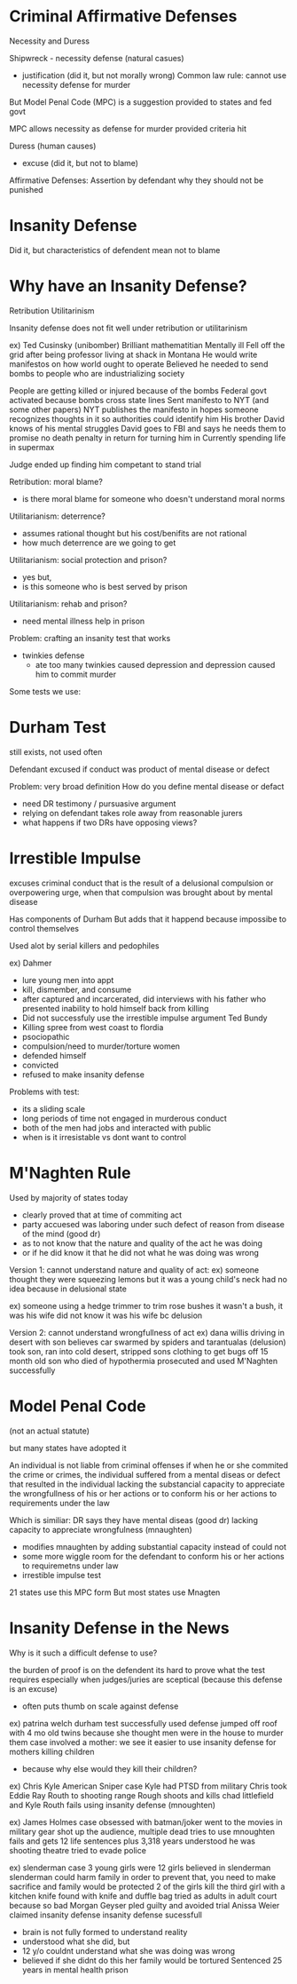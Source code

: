 # Criminal Affirmative Defenses

Necessity and Duress

Shipwreck - necessity defense (natural casues)
  * justification (did it, but not morally wrong)
Common law rule: cannot use necessity defense for murder

But Model Penal Code (MPC) is a suggestion provided to states and fed govt

MPC allows necessity as defense for murder provided criteria hit

Duress (human causes)
  *  excuse (did it, but not to blame)

Affirmative Defenses:
  Assertion by defendant why they should not be punished

# Insanity Defense

Did it, but characteristics of defendent mean not to blame

# Why have an Insanity Defense?

Retribution
Utilitarinism

Insanity defense does not fit well under retribution or utilitarinism

ex)
Ted Cusinsky (unibomber)
Brilliant mathematitian 
Mentally ill
Fell off the grid after being professor living at shack in Montana
He would write manifestos on how world ought to operate
Believed he needed to send bombs to people who are industrializing society

People are getting killed or injured because of the bombs
Federal govt activated because bombs cross state lines
Sent manifesto to NYT (and some other papers)
NYT publishes the manifesto in hopes someone recognizes thoughts in it so authorities could identify him
His brother David knows of his mental struggles
David goes to FBI and says he needs them to promise no death penalty in return for turning him in
Currently spending life in supermax

Judge ended up finding him competant to stand trial

Retribution: moral blame?
  * is there moral blame for someone who doesn't understand moral norms

Utilitarianism: deterrence?
  * assumes rational thought but his cost/benifits are not rational
  * how much deterrence are we going to get

Utilitarianism: social protection and prison?
  * yes but,
  * is this someone who is best served by prison

Utilitarianism: rehab and prison?
  * need mental illness help in prison

Problem: crafting an insanity test that works
  * twinkies defense
    * ate too many twinkies caused depression and depression caused him to commit murder

Some tests we use:

# Durham Test

still exists, not used often

Defendant excused if conduct was product of mental disease or defect

Problem: very broad definition
How do you define mental disease or defact
  * need DR testimony / pursuasive argument
  * relying on defendant takes role away from reasonable jurers
  * what happens if two DRs have opposing views?

# Irrestible Impulse

excuses criminal conduct that is the result of a delusional compulsion or overpowering urge, when that compulsion was brought about by mental disease

Has components of Durham
But adds that it happend because impossibe to control themselves

Used alot by serial killers and pedophiles

ex)
Dahmer
  * lure young men into appt
  * kill, dismember, and consume
  * after captured and incarcerated, did interviews with his father who presented inability to hold himself back from killing
  * Did not successfuly use the  irrestible impulse argument
Ted Bundy
  * Killing spree from west coast to flordia
  * psociopathic
  * compulsion/need to murder/torture women
  * defended himself
  * convicted
  * refused to make insanity defense

Problems with test:
  * its a sliding scale
  * long periods of time not engaged in murderous conduct
  * both of the men had jobs and interacted with public
  * when is it irresistable vs dont want to control

# M'Naghten Rule

Used by majority of states today

* clearly proved that at time of commiting act
* party accuesed was laboring under such defect of reason from disease of the mind (good dr)
* as to not know that the nature and quality of the act he was doing
* or if he did know it that he did not what he was doing was wrong

Version 1: cannot understand nature and quality of act:
ex)
someone thought they were squeezing lemons
but it was a young child's neck
had no idea because in delusional state

ex) 
someone using a hedge trimmer to trim rose bushes
it wasn't a bush, it was his wife
did not know it was his wife bc delusion

Version 2: cannot understand wrongfullness of act
ex)
dana willis
driving in desert with son
believes car swarmed by spiders and tarantualas (delusion)
took son, ran into cold desert, stripped sons clothing to get bugs off
15 month old son who died of hypothermia
prosecuted and used M'Naghten successfully

# Model Penal Code 

(not an actual statute)

but many states have adopted it

An individual is not liable from criminal offenses if
when he or she commited the crime or crimes,
the individual suffered from a mental diseas or defect
that resulted in the individual lacking the substancial capacity to appreciate the wrongfullness of his or her actions
or to conform his or her actions to requirements under the law

Which is similiar:
DR says they have mental diseas (good dr)
lacking capacity to appreciate wrongfulness (mnaughten)
  * modifies mnaughten by adding substantial capacity instead of could not
  * some more wiggle room for the defendant
to conform his or her actions to requiremetns under law
  * irrestible impulse test

21 states use this MPC form
But most states use Mnagten

# Insanity Defense in the News

Why is it such a difficult defense to use?

the burden of proof is on the defendent
its hard to prove what the test requires
especially when judges/juries are sceptical (because this defense is an excuse)
  * often puts thumb on scale against defense

ex)
patrina welch
durham test
successfully used defense
jumped off roof with 4 mo old twins
because she thought men were in the house to murder them
case involved a mother: we see it easier to use insanity defense for mothers killing children
  * because why else would they kill their children?

ex)
Chris Kyle
American Sniper case
Kyle had PTSD from military
Chris took Eddie Ray Routh to shooting range
Rough shoots and kills chad littlefield and Kyle
Routh fails using insanity defense (mnoughten)

ex)
James Holmes case
obsessed with batman/joker
went to the movies in military gear
shot up the audience, multiple dead
tries to use mnoughten
fails and gets 12 life sentences plus 3,318 years
understood he was shooting theatre
tried to evade police

ex)
slenderman case
3 young girls were 12
girls believed in slenderman
slenderman could harm family
in order to prevent that, you need to make sacrifice and family would be protected
2 of the girls kill the third girl with a kitchen knife
found with knife and duffle bag
tried as adults in adult court because so bad
Morgan Geyser pled guilty and avoided trial
Anissa Weier claimed insanity defense
insanity defense sucessfull
  * brain is not fully formed to understand reality
  * understood what she did, but
  * 12 y/o couldnt understand what she was doing was wrong
  * believed if she didnt do this her family would be tortured
Sentenced 25 years in mental health prison
